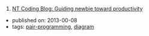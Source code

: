 1. [NT Coding Blog: Guiding newbie toward productivity](http://ntcoding.co.uk/blog/2013/01/guiding-newbie-toward-productivity.html)
  * published on: 2013-00-08
  * tags: [pair-programming](tags/pair-programming.md), [diagram](tags/diagram.md)
